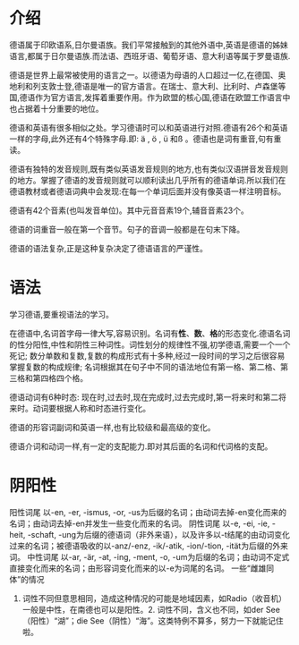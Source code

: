 # 介绍
德语属于印欧语系,日尔曼语族。我们平常接触到的其他外语中,英语是德语的姊妹语言,都属于日尔曼语族.而法语、西班牙语、葡萄牙语、意大利语等属于罗曼语族.

德语是世界上最常被使用的语言之一。以德语为母语的人口超过一亿,在德国、奥地利和列支敦士登,德语是唯一的官方语言。在瑞士、意大利、比利时、卢森堡等国,德语作为官方语言,发挥着重要作用。作为欧盟的核心国,德语在欧盟工作语言中也占据着十分重要的地位。
 
德语和英语有很多相似之处。学习德语时可以和英语进行对照.德语有26个和英语一样的字母,此外还有4个特殊字母.即: ä , ö , ü 和ß 。德语也是词有重音,句有重读。
 
德语有独特的发音规则,既有类似英语发音规则的地方,也有类似汉语拼音发音规则的地方。掌握了德语的发音规则就可以顺利读出几乎所有的德语单词.所以我们在德语教材或者德语词典中会发现:在每一个单词后面并没有像英语一样注明音标。

德语有42个音素(也叫发音单位)。其中元音音素19个,辅音音素23个。

德语的词重音一般在第一个音节。句子的音调一般都是在句末下降。

德语的语法复杂,正是这种复杂决定了德语语言的严谨性。



# 语法
学习德语,要重视语法的学习。

在德语中,名词首字母一律大写,容易识别。名词有**性**、**数**、**格**的形态变化.德语名词的性分阳性,中性和阴性三种词性。词性划分的规律性不强,初学德语,需要一个一个死记; 数分单数和复数,复数的构成形式有十多种,经过一段时间的学习之后很容易掌握复数的构成规律; 名词根据其在句子中不同的语法地位有第一格、第二格、第三格和第四格四个格。

德语动词有6种时态: 现在时,过去时,现在完成时,过去完成时,第一将来时和第二将来时。动词要根据人称和时态进行变化。

德语的形容词副词和英语一样,也有比较级和最高级的变化。

德语介词和动词一样,有一定的支配能力.即对其后面的名词和代词格的支配。

# 阴阳性
阳性词尾
以-en, -er, -ismus, -or, -us为后缀的名词；由动词去掉-en变化而来的名词；由动词去掉-en并发生一些变化而来的名词。
阴性词尾
以-e, -ei, -ie, -heit, -schaft, -ung为后缀的德语词（非外来语），以及许多以-t结尾的由动词变化过来的名词；被德语吸收的以-anz/-enz,  -ik/-atik, -ion/-tion, -ität为后缀的外来词。
中性词尾
以-ar, -är, -at, -ing, -ment, -o, -um为后缀的名词；由动词不定式直接变化而来的名词；由形容词变化而来的以-e为词尾的名词。
一些“雌雄同体”的情况
1. 词性不同但意思相同，造成这种情况的可能是地域因素，如Radio（收音机）一般是中性，在南德也可以是阳性。2. 词性不同，含义也不同，如der See（阳性）“湖”；die See（阴性）“海”。这类特例不算多，努力一下就能记住啦。
 


